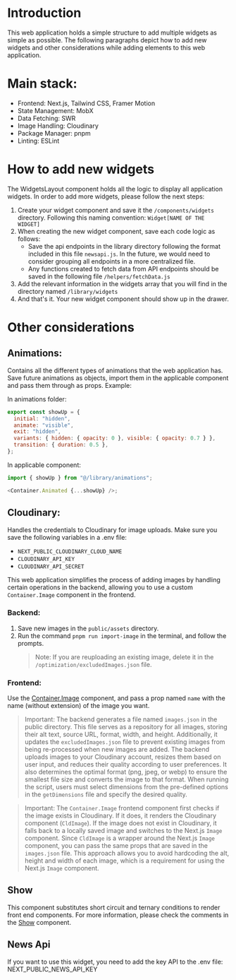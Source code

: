 # Introduction

This web application holds a simple structure to add multiple widgets as simple as possible. The following paragraphs depict how to add new widgets and other considerations while adding elements to this web application.

# Main stack:

- Frontend: Next.js, Tailwind CSS, Framer Motion
- State Management: MobX
- Data Fetching: SWR
- Image Handling: Cloudinary
- Package Manager: pnpm
- Linting: ESLint

# How to add new widgets

The WidgetsLayout component holds all the logic to display all application widgets. In order to add more widgets, please follow the next steps:

1. Create your widget component and save it the `/components/widgets` directory. Following this naming convention: `Widget[NAME OF THE WIDGET]`
2. When creating the new widget component, save each code logic as follows:
   - Save the api endpoints in the library directory following the format included in this file `newsapi.js`. In the future, we would need to consider grouping all endpoints in a more centralized file.
   - Any functions created to fetch data from API endpoints should be saved in the following file `/helpers/fetchData.js`
3. Add the relevant information in the widgets array that you will find in the directory named `/library/widgets`
4. And that's it. Your new widget component should show up in the drawer.

# Other considerations

## Animations:

Contains all the different types of animations that the web application has. Save future animations as objects, import them in the applicable component and pass them through as props. Example:

In animations folder:

```javascript
export const showUp = {
  initial: "hidden",
  animate: "visible",
  exit: "hidden",
  variants: { hidden: { opacity: 0 }, visible: { opacity: 0.7 } },
  transition: { duration: 0.5 },
};
```

In applicable component:

```javascript
import { showUp } from "@/library/animations";

<Container.Animated {...showUp} />;
```

## Cloudinary:

Handles the credentials to Cloudinary for image uploads. Make sure you save the following variables in a .env file:

- `NEXT_PUBLIC_CLOUDINARY_CLOUD_NAME`
- `CLOUDINARY_API_KEY`
- `CLOUDINARY_API_SECRET`

This web application simplifies the process of adding images by handling certain operations in the backend, allowing you to use a custom `Container.Image` component in the frontend.

### Backend:

1. Save new images in the `public/assets` directory.
2. Run the command `pnpm run import-image` in the terminal, and follow the prompts.
   > Note: If you are reuploading an existing image, delete it in the `/optimization/excludedImages.json` file.

### Frontend:

Use the [Container.Image](/components/ui/Container.js) component, and pass a prop named `name` with the name (without extension) of the image you want.

> Important: The backend generates a file named `images.json` in the public directory. This file serves as a repository for all images, storing their alt text, source URL, format, width, and height. Additionally, it updates the `excludedImages.json` file to prevent existing images from being re-processed when new images are added. The backend uploads images to your Cloudinary account, resizes them based on user input, and reduces their quality according to user preferences. It also determines the optimal format (png, jpeg, or webp) to ensure the smallest file size and converts the image to that format. When running the script, users must select dimensions from the pre-defined options in the `getDimensions` file and specify the desired quality.

> Important: The `Container.Image` frontend component first checks if the image exists in Cloudinary. If it does, it renders the Cloudinary component (`CldImage`). If the image does not exist in Cloudinary, it falls back to a locally saved image and switches to the Next.js `Image` component. Since `CldImage` is a wrapper around the Next.js `Image` component, you can pass the same props that are saved in the `images.json` file. This approach allows you to avoid hardcoding the alt, height and width of each image, which is a requirement for using the Next.js `Image` component.

## Show

This component substitutes short circuit and ternary conditions to render front end components. For more information, please check the comments in the [Show](/components/ui/Show.js) component.

## News Api

If you want to use this widget, you need to add the key API to the .env file: NEXT_PUBLIC_NEWS_API_KEY
